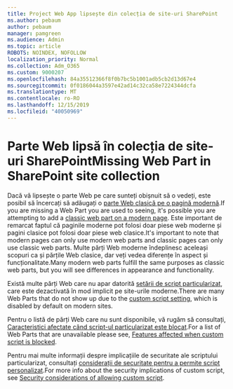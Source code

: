 ```yaml
---
title: Project Web App lipsește din colecția de site-uri SharePoint
ms.author: pebaum
author: pebaum
manager: pamgreen
ms.audience: Admin
ms.topic: article
ROBOTS: NOINDEX, NOFOLLOW
localization_priority: Normal
ms.collection: Adm_O365
ms.custom: 9000207
ms.openlocfilehash: 84a35512366f8f0b7bc5b1001adb5cb2d13d67e4
ms.sourcegitcommit: 0f0186044a3597e42ad14c32ca58e7224344dcfa
ms.translationtype: MT
ms.contentlocale: ro-RO
ms.lasthandoff: 12/15/2019
ms.locfileid: "40050969"
---
```

# <a name="missing-web-part-in-sharepoint-site-collection"></a><span data-ttu-id="839e4-102">Parte Web lipsă în colecția de site-uri SharePoint</span><span class="sxs-lookup"><span data-stu-id="839e4-102">Missing Web Part in SharePoint site collection</span></span>

<span data-ttu-id="839e4-103">Dacă vă lipsește o parte Web pe care sunteți obișnuit să o vedeți, este posibil să încercați să adăugați o [parte Web clasică pe o pagină modernă](https://support.office.com/article/classic-and-modern-web-part-experiences-3fdae6c3-8fc1-49ab-8708-8c104b882e64).</span><span class="sxs-lookup"><span data-stu-id="839e4-103">If you are missing a Web Part you are used to seeing, it's possible you are attempting to add a [classic web part on a modern page](https://support.office.com/article/classic-and-modern-web-part-experiences-3fdae6c3-8fc1-49ab-8708-8c104b882e64).</span></span> <span data-ttu-id="839e4-104">Este important de remarcat faptul că paginile moderne pot folosi doar piese web moderne și pagini clasice pot folosi doar piese web clasice.</span><span class="sxs-lookup"><span data-stu-id="839e4-104">It's important to note that modern pages can only use modern web parts and classic pages can only use classic web parts.</span></span> <span data-ttu-id="839e4-105">Multe părți Web moderne îndeplinesc aceleași scopuri ca și părțile Web clasice, dar veți vedea diferențe în aspect și funcționalitate.</span><span class="sxs-lookup"><span data-stu-id="839e4-105">Many modern web parts fulfill the same purposes as classic web parts, but you will see differences in appearance and functionality.</span></span>

<span data-ttu-id="839e4-106">Există multe părți Web care nu apar datorită [setării de script particularizat](https://docs.microsoft.com/sharepoint/allow-or-prevent-custom-script), care este dezactivată în mod implicit pe site-urile moderne.</span><span class="sxs-lookup"><span data-stu-id="839e4-106">There are many Web Parts that do not show up due to the [custom script setting](https://docs.microsoft.com/sharepoint/allow-or-prevent-custom-script), which is disabled by default on modern sites.</span></span> 

<span data-ttu-id="839e4-107">Pentru o listă de părți Web care nu sunt disponibile, vă rugăm să consultați, [Caracteristici afectate când script-ul particularizat este blocat](https://docs.microsoft.com/sharepoint/allow-or-prevent-custom-script#features-affected-when-custom-script-is-blocked).</span><span class="sxs-lookup"><span data-stu-id="839e4-107">For a list of Web Parts that are unavailable please see, [Features affected when custom script is blocked](https://docs.microsoft.com/sharepoint/allow-or-prevent-custom-script#features-affected-when-custom-script-is-blocked).</span></span>

 <span data-ttu-id="839e4-108">Pentru mai multe informații despre implicațiile de securitate ale scriptului particularizat, consultați [considerații de securitate pentru a permite script personalizat](https://docs.microsoft.com/sharepoint/security-considerations-of-allowing-custom-script).</span><span class="sxs-lookup"><span data-stu-id="839e4-108">For more info about the security implications of custom script, see [Security considerations of allowing custom script](https://docs.microsoft.com/sharepoint/security-considerations-of-allowing-custom-script).</span></span>
